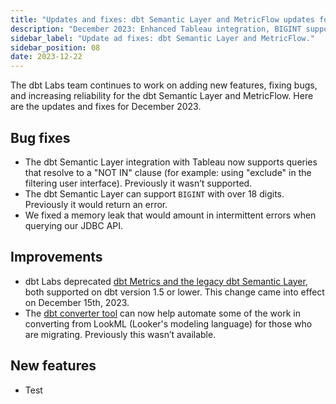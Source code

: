 ```yaml
---
title: "Updates and fixes: dbt Semantic Layer and MetricFlow updates for December 2023."
description: "December 2023: Enhanced Tableau integration, BIGINT support, LookML to MetricFlow conversion, and deprecation of legacy features."
sidebar_label: "Update ad fixes: dbt Semantic Layer and MetricFlow."
sidebar_position: 08
date: 2023-12-22
---
```

The dbt Labs team continues to work on adding new features, fixing bugs, and increasing reliability for the dbt Semantic Layer and MetricFlow. Here are the updates and fixes for December 2023.

## Bug fixes
- The dbt Semantic Layer integration with Tableau now supports queries that resolve to a "NOT IN" clause (for example: using "exclude" in the filtering user interface). Previously it wasn’t supported.
- The dbt Semantic Layer can support `BIGINT` with over 18 digits. Previously it would return an error.
- We fixed a memory leak that would amount in intermittent errors when querying our JDBC API.

## Improvements
- dbt Labs deprecated [dbt Metrics and the legacy dbt Semantic Layer](/docs/dbt-versions/release-notes/Dec-2023/legacy-sl), both supported on dbt version 1.5 or lower. This change came into effect on December 15th, 2023.
- The [dbt converter tool](https://github.com/dbt-labs/dbt-converter) can now help automate some of the work in converting from LookML (Looker's modeling language) for those who are migrating. Previously this wasn’t available. 

## New features
- Test
